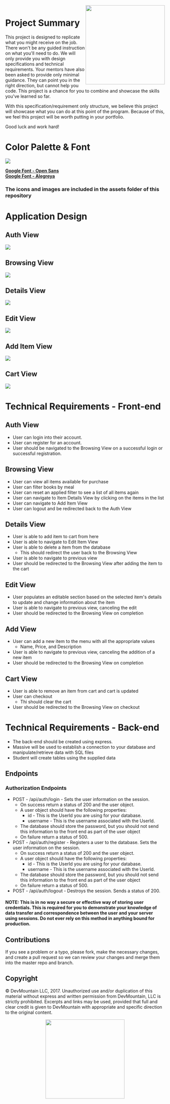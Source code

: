 <img src="https://s3.amazonaws.com/devmountain/readme-logo.png" width="250" align="right">

# Project Summary

This project is designed to replicate what you might receive on the job. There won't be any guided instruction on what you'll need to do. We will only provide you with design specifications and technical requirements. Your mentors have also been asked to provide only minimal guidance. They can point you in the right direction, but cannot help you code. This project is a chance for you to combine and showcase the skills you've learned so far.

With this specification/requirement only structure, we believe this project will showcase what you can do at this point of the program. Because of this, we feel this project will be worth putting in your portfolio.

Good luck and work hard!

# Color Palette & Font

<img src="https://github.com/bethtelford/restaurant-simulation/blob/master/assets/design-guide.png" />

<b><a href="https://fonts.google.com/specimen/Open+Sans+Condensed?selection.family=Open+Sans+Condensed:300">Google Font - Open Sans</a></b>
<br/>
<b><a href="https://fonts.google.com/specimen/Pacifico?selection.family=Pacifico">Google Font - Alegreya</a></b>

### The icons and images are included in the assets folder of this repository


# Application Design

## Auth View

<img src="https://github.com/bethtelford/restaurant-simulation/blob/master/views/login.png" />

## Browsing View

<img src="https://github.com/bethtelford/restaurant-simulation/blob/master/views/browse.png" />

## Details View

<img src="https://github.com/bethtelford/restaurant-simulation/blob/master/views/details.png" />

## Edit View

<img src="https://github.com/bethtelford/restaurant-simulation/blob/master/views/edit.png" />

## Add Item View

<img src="https://github.com/bethtelford/restaurant-simulation/blob/master/views/add.png" />

## Cart View

<img src="https://github.com/bethtelford/restaurant-simulation/blob/master/views/cart.png" />

# Technical Requirements - Front-end

## Auth View

* User can login into their account.
* User can register for an account.
* User should be navigated to the Browsing View on a successful login or successful registration.

## Browsing View

* User can view all items available for purchase
* User can filter books by meal
* User can reset an applied filter to see a list of all items again
* User can navigate to Item Details View by clicking on the items in the list
* User can navigate to Add Item View
* User can logout and be redirected back to the Auth View

## Details View

* User is able to add item to cart from here
* User is able to navigate to Edit Item View 
* User is able to delete a item from the database
  * This should redirect the user back to the Browsing View
* User is able to navigate to previous view
* User should be redirected to the Browsing View after adding the item to the cart

## Edit View

* User populates an editable section based on the selected item's details to update and change information about the item 
* User is able to navigate to previous view, canceling the edit
* User should be redirected to the Browsing View on completion

## Add View
* User can add a new item to the menu with all the appropriate values
  * Name, Price, and Description
* User is able to navigate to previous view, canceling the addition of a new item
* User should be redirected to the Browsing View on completion

## Cart View
* User is able to remove an item from cart and cart is updated 
* User can checkout
  * Thi should clear the cart
* User should be redirected to the Browsing View on checkout

# Technical Requirements - Back-end
* The back-end should be created using express.
* Massive will be used to establish a connection to your database and manipulate/retrieve data with SQL files
* Student will create tables using the supplied data

## Endpoints

### Authorization Endpoints

* POST - /api/auth/login - Sets the user information on the session.
  * On success return a status of 200 and the user object.
  * A user object should have the following properties:
    * id - This is the UserId you are using for your database.
    * username - This is the username associated with the UserId.
  * The database should store the password, but you should not send this information to the front end as part of the user object
  * On failure return a status of 500.
* POST - /api/auth/register - Registers a user to the database. Sets the user information on the session.
  * On success return a status of 200 and the user object.
  * A user object should have the following properties:
    * id - This is the UserId you are using for your database.
    * username - This is the username associated with the UserId.
  * The database should store the password, but you should not send this information to the front end as part of the user object
  * On failure return a status of 500.
* POST - /api/auth/logout - Destroys the session. Sends a status of 200.

#### NOTE: This is in no way a secure or effective way of storing user credentials. This is required for you to demonstrate your knowledge of data transfer and correspondence between the user and your server using sessions. Do not ever rely on this method in anything bound for production.

## Contributions

If you see a problem or a typo, please fork, make the necessary changes, and create a pull request so we can review your changes and merge them into the master repo and branch.

## Copyright

© DevMountain LLC, 2017. Unauthorized use and/or duplication of this material without express and written permission from DevMountain, LLC is strictly prohibited. Excerpts and links may be used, provided that full and clear credit is given to DevMountain with appropriate and specific direction to the original content.

<p align="center">
<img src="https://s3.amazonaws.com/devmountain/readme-logo.png" width="250">
</p>
